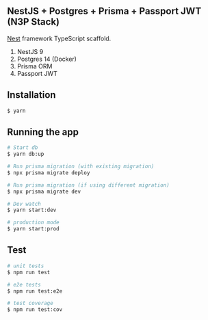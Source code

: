## NestJS + Postgres + Prisma + Passport JWT (N3P Stack)

[Nest](https://github.com/nestjs/nest) framework TypeScript scaffold.

1. NestJS 9
2. Postgres 14 (Docker)
3. Prisma ORM
4. Passport JWT

## Installation

```bash
$ yarn
```

## Running the app

```bash
# Start db
$ yarn db:up

# Run prisma migration (with existing migration)
$ npx prisma migrate deploy

# Run prisma migration (if using different migration)
$ npx prisma migrate dev

# Dev watch
$ yarn start:dev

# production mode
$ yarn start:prod
```

## Test

```bash
# unit tests
$ npm run test

# e2e tests
$ npm run test:e2e

# test coverage
$ npm run test:cov
```

